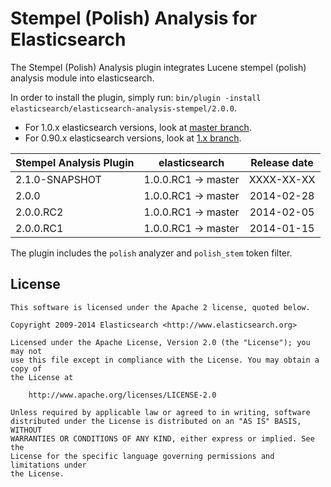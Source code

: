 Stempel (Polish) Analysis for Elasticsearch
==================================

The Stempel (Polish) Analysis plugin integrates Lucene stempel (polish) analysis module into elasticsearch.

In order to install the plugin, simply run: `bin/plugin -install elasticsearch/elasticsearch-analysis-stempel/2.0.0`.

* For 1.0.x elasticsearch versions, look at [master branch](https://github.com/elasticsearch/elasticsearch-analysis-stempel/tree/master).
* For 0.90.x elasticsearch versions, look at [1.x branch](https://github.com/elasticsearch/elasticsearch-analysis-stempel/tree/1.x).

|   Stempel Analysis Plugin  |    elasticsearch    | Release date |
|----------------------------|---------------------|:------------:|
| 2.1.0-SNAPSHOT             | 1.0.0.RC1 -> master |  XXXX-XX-XX  |
| 2.0.0                      | 1.0.0.RC1 -> master |  2014-02-28  |
| 2.0.0.RC2                  | 1.0.0.RC1 -> master |  2014-02-05  |
| 2.0.0.RC1                  | 1.0.0.RC1 -> master |  2014-01-15  |

The plugin includes the `polish` analyzer and `polish_stem` token filter.

License
-------

    This software is licensed under the Apache 2 license, quoted below.

    Copyright 2009-2014 Elasticsearch <http://www.elasticsearch.org>

    Licensed under the Apache License, Version 2.0 (the "License"); you may not
    use this file except in compliance with the License. You may obtain a copy of
    the License at

        http://www.apache.org/licenses/LICENSE-2.0

    Unless required by applicable law or agreed to in writing, software
    distributed under the License is distributed on an "AS IS" BASIS, WITHOUT
    WARRANTIES OR CONDITIONS OF ANY KIND, either express or implied. See the
    License for the specific language governing permissions and limitations under
    the License.
